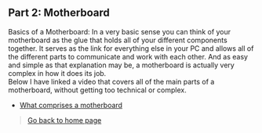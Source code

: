 ## **Part 2: Motherboard**
Basics of a Motherboard: In a very basic sense you can think of your motherboard as the glue that holds all of your different components together. It serves as the link for everything else in your PC and allows all of the different parts to communicate and work with each other. And as easy and simple as that explanation may be, a motherboard is actually very complex in how it does its job.<br/>Below I have linked a video that covers all of the main parts of a motherboard, without getting too technical or complex. 
* [What comprises a motherboard](https://www.youtube.com/watch?v=TfPBRSGQMDE)
> [Go back to home page](./README.md)
